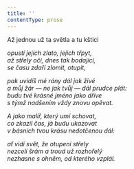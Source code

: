 ```yaml
---
title: ''
contentType: prose
---
```


Až jednou už ta světla a tu kštici

_opustí jejich zlato, jejich třpyt,  
až střely očí, dnes tak bodající,  
se času zdaří zlomit, otupit,_

_pak uvidíš mé rány dál jak živé  
a můj žár — ne jak tvůj — dál prudce plát:  
budu tvé krásné jméno jako dříve  
s týmž nadšením vždy znovu opěvat._

_A jako malíř, který umí schovat,  
co zkazil čas, já budu ukazovat  
v básních tvou krásu nedotčenou dál:_

_ať vidí svět, že otupení střely  
nezcelí šrám a troud už rozhořelý  
nezhasne s ohněm, od kterého vzplál._
